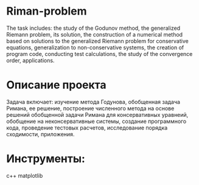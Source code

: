 # Riman-problem
The task includes: the study of the Godunov method, the generalized Riemann problem, its solution, the construction of a numerical method based on solutions to the generalized Riemann problem for conservative equations, generalization to non-conservative systems, the creation of program code, conducting test calculations, the study of the convergence order, applications.

# Описание проекта
Задача включает: изучение метода Годунова, обобщенная задача Римана, ее решение, построение численного метода на основе решений обобщенной задачи Римана для консервативных уравнеий, обобщение на неконсервативные системы, создание программного кода, проведение тестовых расчетов, исследование порядка сходимости, приложения.

# Инструменты:
с++
matplotlib

